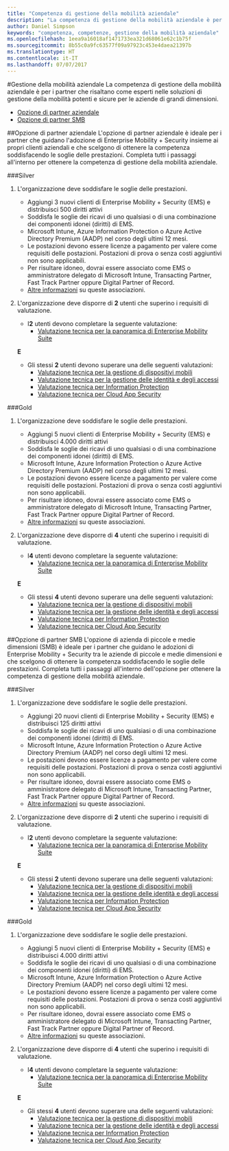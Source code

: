 ```yaml
---
title: "Competenza di gestione della mobilità aziendale"
description: "La competenza di gestione della mobilità aziendale è per i partner che risaltano come esperti nelle soluzioni di gestione della mobilità potenti e sicure per le aziende di grandi dimensioni."
author: Daniel Simpson
keywords: "competenza, competenze, gestione della mobilità aziendale"
ms.openlocfilehash: 1eea9a16018af1471733ea321d68061e62c1b75f
ms.sourcegitcommit: 8b55c0a9fc63577f09a97923c453e4daea21397b
ms.translationtype: HT
ms.contentlocale: it-IT
ms.lasthandoff: 07/07/2017
---
```

#<a name="enterprise-mobility-management"></a>Gestione della mobilità aziendale
La competenza di gestione della mobilità aziendale è per i partner che risaltano come esperti nelle soluzioni di gestione della mobilità potenti e sicure per le aziende di grandi dimensioni.

- [Opzione di partner aziendale](#enterprise-partner-option)
- [Opzione di partner SMB](#smb-partner-option)


##<a name="enterprise-partner-option"></a>Opzione di partner aziendale
L'opzione di partner aziendale è ideale per i partner che guidano l'adozione di Enterprise Mobility + Security insieme ai propri clienti aziendali e che scelgono di ottenere la competenza soddisfacendo le soglie delle prestazioni. Completa tutti i passaggi all'interno per ottenere la competenza di gestione della mobilità aziendale.

###<a name="silver"></a>Silver

1. L'organizzazione deve soddisfare le soglie delle prestazioni.

    - Aggiungi 3 nuovi clienti di Enterprise Mobility + Security (EMS) e distribuisci 500 diritti attivi
    - Soddisfa le soglie dei ricavi di uno qualsiasi o di una combinazione dei componenti idonei (diritti) di EMS.
    - Microsoft Intune, Azure Information Protection o Azure Active Directory Premium (AADP) nel corso degli ultimi 12 mesi.
    - Le postazioni devono essere licenze a pagamento per valere come requisiti delle postazioni. Postazioni di prova o senza costi aggiuntivi non sono applicabili.
    - Per risultare idoneo, dovrai essere associato come EMS o amministratore delegato di Microsoft Intune, Transacting Partner, Fast Track Partner oppure Digital Partner of Record.
    - [Altre informazioni](https://partner.microsoft.com/en-us/membership/digital-partner-of-record) su queste associazioni.  
  
2. L'organizzazione deve disporre di **2** utenti che superino i requisiti di valutazione.

    - I**2** utenti devono completare la seguente valutazione:
        - [Valutazione tecnica per la panoramica di Enterprise Mobility Suite](https://partneruniversity.microsoft.com/?whr=uri:MicrosoftAccount&courseId=13914&scoId=pUz3OLLaB_6104778676)

    **E**

    - Gli stessi **2** utenti devono superare una delle seguenti valutazioni:
        - [Valutazione tecnica per la gestione di dispositivi mobili](https://partneruniversity.microsoft.com/?whr=uri:MicrosoftAccount&courseId=13916&scoId=QJDTvzLaB_2104778676)
        - [Valutazione tecnica per la gestione delle identità e degli accessi](https://partneruniversity.microsoft.com/?whr=uri:MicrosoftAccount&courseId=13915&scoId=bi3tqeLaB_3204778676)
        - [Valutazione tecnica per Information Protection](https://partneruniversity.microsoft.com/?whr=uri:MicrosoftAccount&courseId=13917&scoId=Em0uaWMaB_1004778676)
        - [Valutazione tecnica per Cloud App Security](https://partneruniversity.microsoft.com/?whr=uri:MicrosoftAccount&courseId=13918&scoId=vGoZ9bNaB_8604778676)

###<a name="gold"></a>Gold

1. L'organizzazione deve soddisfare le soglie delle prestazioni.

    - Aggiungi 5 nuovi clienti di Enterprise Mobility + Security (EMS) e distribuisci 4.000 diritti attivi
    - Soddisfa le soglie dei ricavi di uno qualsiasi o di una combinazione dei componenti idonei (diritti) di EMS.
    - Microsoft Intune, Azure Information Protection o Azure Active Directory Premium (AADP) nel corso degli ultimi 12 mesi.
    - Le postazioni devono essere licenze a pagamento per valere come requisiti delle postazioni. Postazioni di prova o senza costi aggiuntivi non sono applicabili.
    - Per risultare idoneo, dovrai essere associato come EMS o amministratore delegato di Microsoft Intune, Transacting Partner, Fast Track Partner oppure Digital Partner of Record.
    - [Altre informazioni](https://partner.microsoft.com/en-us/membership/digital-partner-of-record) su queste associazioni.  
  
2. L'organizzazione deve disporre di **4** utenti che superino i requisiti di valutazione.

    - I**4** utenti devono completare la seguente valutazione:
        - [Valutazione tecnica per la panoramica di Enterprise Mobility Suite](https://partneruniversity.microsoft.com/?whr=uri:MicrosoftAccount&courseId=13914&scoId=pUz3OLLaB_6104778676)

    **E**

    - Gli stessi **4** utenti devono superare una delle seguenti valutazioni:
        - [Valutazione tecnica per la gestione di dispositivi mobili](https://partneruniversity.microsoft.com/?whr=uri:MicrosoftAccount&courseId=13916&scoId=QJDTvzLaB_2104778676)
        - [Valutazione tecnica per la gestione delle identità e degli accessi](https://partneruniversity.microsoft.com/?whr=uri:MicrosoftAccount&courseId=13915&scoId=bi3tqeLaB_3204778676)
        - [Valutazione tecnica per Information Protection](https://partneruniversity.microsoft.com/?whr=uri:MicrosoftAccount&courseId=13917&scoId=Em0uaWMaB_1004778676)
        - [Valutazione tecnica per Cloud App Security](https://partneruniversity.microsoft.com/?whr=uri:MicrosoftAccount&courseId=13918&scoId=vGoZ9bNaB_8604778676)
    
##<a name="smb-partner-option"></a>Opzione di partner SMB
L'opzione di azienda di piccole e medie dimensioni (SMB) è ideale per i partner che guidano le adozioni di Enterprise Mobility + Security tra le aziende di piccole e medie dimensioni e che scelgono di ottenere la competenza soddisfacendo le soglie delle prestazioni. Completa tutti i passaggi all'interno dell'opzione per ottenere la competenza di gestione della mobilità aziendale.

###<a name="silver"></a>Silver

1. L'organizzazione deve soddisfare le soglie delle prestazioni.

    - Aggiungi 20 nuovi clienti di Enterprise Mobility + Security (EMS) e distribuisci 125 diritti attivi
    - Soddisfa le soglie dei ricavi di uno qualsiasi o di una combinazione dei componenti idonei (diritti) di EMS.
    - Microsoft Intune, Azure Information Protection o Azure Active Directory Premium (AADP) nel corso degli ultimi 12 mesi.
    - Le postazioni devono essere licenze a pagamento per valere come requisiti delle postazioni. Postazioni di prova o senza costi aggiuntivi non sono applicabili.
    - Per risultare idoneo, dovrai essere associato come EMS o amministratore delegato di Microsoft Intune, Transacting Partner, Fast Track Partner oppure Digital Partner of Record.
    - [Altre informazioni](https://partner.microsoft.com/en-us/membership/digital-partner-of-record) su queste associazioni.  
  
2. L'organizzazione deve disporre di **2** utenti che superino i requisiti di valutazione.

    - I**2** utenti devono completare la seguente valutazione:
        - [Valutazione tecnica per la panoramica di Enterprise Mobility Suite](https://partneruniversity.microsoft.com/?whr=uri:MicrosoftAccount&courseId=13914&scoId=pUz3OLLaB_6104778676)

    **E**

    - Gli stessi **2** utenti devono superare una delle seguenti valutazioni:
        - [Valutazione tecnica per la gestione di dispositivi mobili](https://partneruniversity.microsoft.com/?whr=uri:MicrosoftAccount&courseId=13916&scoId=QJDTvzLaB_2104778676)
        - [Valutazione tecnica per la gestione delle identità e degli accessi](https://partneruniversity.microsoft.com/?whr=uri:MicrosoftAccount&courseId=13915&scoId=bi3tqeLaB_3204778676)
        - [Valutazione tecnica per Information Protection](https://partneruniversity.microsoft.com/?whr=uri:MicrosoftAccount&courseId=13917&scoId=Em0uaWMaB_1004778676)
        - [Valutazione tecnica per Cloud App Security](https://partneruniversity.microsoft.com/?whr=uri:MicrosoftAccount&courseId=13918&scoId=vGoZ9bNaB_8604778676)

###<a name="gold"></a>Gold

1. L'organizzazione deve soddisfare le soglie delle prestazioni.

    - Aggiungi 5 nuovi clienti di Enterprise Mobility + Security (EMS) e distribuisci 4.000 diritti attivi
    - Soddisfa le soglie dei ricavi di uno qualsiasi o di una combinazione dei componenti idonei (diritti) di EMS.
    - Microsoft Intune, Azure Information Protection o Azure Active Directory Premium (AADP) nel corso degli ultimi 12 mesi.
    - Le postazioni devono essere licenze a pagamento per valere come requisiti delle postazioni. Postazioni di prova o senza costi aggiuntivi non sono applicabili.
    - Per risultare idoneo, dovrai essere associato come EMS o amministratore delegato di Microsoft Intune, Transacting Partner, Fast Track Partner oppure Digital Partner of Record.
    - [Altre informazioni](https://partner.microsoft.com/en-us/membership/digital-partner-of-record) su queste associazioni.  
  
2. L'organizzazione deve disporre di **4** utenti che superino i requisiti di valutazione.
    
    - I**4** utenti devono completare la seguente valutazione:
        - [Valutazione tecnica per la panoramica di Enterprise Mobility Suite](https://partneruniversity.microsoft.com/?whr=uri:MicrosoftAccount&courseId=13914&scoId=pUz3OLLaB_6104778676)

    **E**

    - Gli stessi **4** utenti devono superare una delle seguenti valutazioni:
        - [Valutazione tecnica per la gestione di dispositivi mobili](https://partneruniversity.microsoft.com/?whr=uri:MicrosoftAccount&courseId=13916&scoId=QJDTvzLaB_2104778676)
        - [Valutazione tecnica per la gestione delle identità e degli accessi](https://partneruniversity.microsoft.com/?whr=uri:MicrosoftAccount&courseId=13915&scoId=bi3tqeLaB_3204778676)
        - [Valutazione tecnica per Information Protection](https://partneruniversity.microsoft.com/?whr=uri:MicrosoftAccount&courseId=13917&scoId=Em0uaWMaB_1004778676)
        - [Valutazione tecnica per Cloud App Security](https://partneruniversity.microsoft.com/?whr=uri:MicrosoftAccount&courseId=13918&scoId=vGoZ9bNaB_8604778676)



